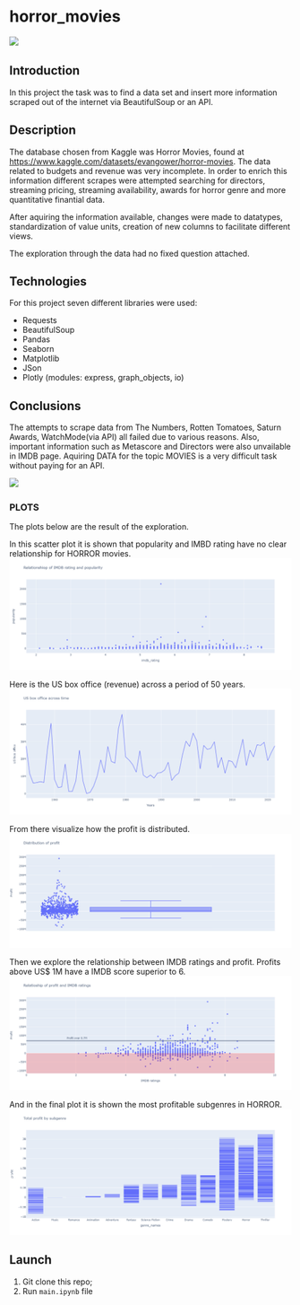 # horror_movies
![](https://i0.wp.com/setthetape.com/wp-content/uploads/2022/03/Nosferatu-HEADER.jpg?w=1200&ssl=1)

## Introduction
In this project the task was to find a data set and insert more information scraped out of the internet via BeautifulSoup or an API. 

## Description
The database chosen from Kaggle was Horror Movies, found at https://www.kaggle.com/datasets/evangower/horror-movies. The data related to budgets and revenue was very incomplete. In order to enrich this information different scrapes were attempted searching for directors, streaming pricing, streaming availability, awards for horror genre and more quantitative finantial data. 

After aquiring the information available, changes were made to datatypes, standardization of value units, creation of new columns to facilitate different views.

The exploration through the data had no fixed question attached.  


## Technologies
For this project seven different libraries were used: 
- Requests
- BeautifulSoup
- Pandas
- Seaborn
- Matplotlib
- JSon 
- Plotly (modules: express, graph_objects, io)

## Conclusions
The attempts to scrape data from The Numbers, Rotten Tomatoes, Saturn Awards, WatchMode(via API) all failed due to various reasons. Also, important information such as Metascore and Directors were also unvailable in IMDB page. Aquiring DATA for the topic MOVIES is a very difficult task without paying for an API.

![](https://i.pinimg.com/474x/cc/9a/c8/cc9ac8529513d1bfe858e35e454c9593.jpg)

### PLOTS
The plots below are the result of the exploration.

In this scatter plot it is shown that popularity and IMBD rating  have no clear relationship for HORROR movies.
![](image/fig4.png)

Here is the US box office (revenue) across a period of 50 years.
![](image/line_plot.png)

From there visualize how the profit is distributed. 
![](image/box.png)

Then we explore the relationship between IMDB ratings and profit. Profits above US$ 1M have a IMDB score superior to 6.  
![](image/fig1.png)

And in the final plot it is shown the most profitable subgenres in HORROR.
![](image/fig5.png)





## Launch
1. Git clone this repo;
2. Run `main.ipynb` file